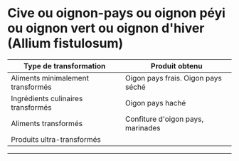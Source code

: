 # Cive ou oignon-pays ou oignon péyi ou oignon vert ou oignon d'hiver (Allium fistulosum)

| **Type de transformation**         | **Produit obtenu**                 |
| ---------------------------------- | ---------------------------------- |
| Aliments minimalement transformés  | Oigon pays frais. Oigon pays séché |
| Ingrédients culinaires transformés | Oigon pays haché                   |
| Aliments transformés               | Confiture d'oigon pays, marinades  |
| Produits ultra-transformés         |                                    |

---
